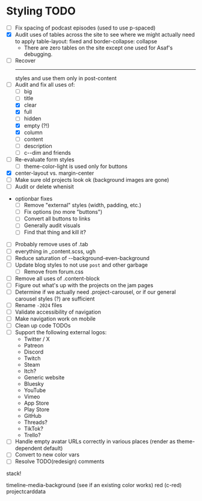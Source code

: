 # Styling TODO

- [ ] Fix spacing of podcast episodes (used to use p-spaced)
- [x] Audit uses of tables across the site to see where we might actually need to apply table-layout: fixed and border-collapse: collapse
    - There are zero tables on the site except one used for Asaf's debugging.
- [ ] Recover <hr> styles and use them only in post-content
- [ ] Audit and fix all uses of:
    - [ ] big
    - [ ] title
    - [x] clear
    - [x] full
    - [ ] hidden
    - [x] empty (?!)
    - [x] column
    - [ ] content
    - [ ] description
    - [ ] c--dim and friends
- [ ] Re-evaluate form styles
    - [ ] theme-color-light is used only for buttons
- [x] center-layout vs. margin-center
- [ ] Make sure old projects look ok (background images are gone)
- [ ] Audit or delete whenisit
- optionbar fixes
    - [ ] Remove "external" styles (width, padding, etc.)
    - [ ] Fix options (no more "buttons")
    - [ ] Convert all buttons to links
    - [ ] Generally audit visuals
    - [ ] Find that thing and kill it?
- [ ] Probably remove uses of .tab
- [ ] everything in _content.scss, ugh
- [ ] Reduce saturation of --background-even-background
- [ ] Update blog styles to not use `post` and other garbage
    - [ ] Remove from forum.css
- [ ] Remove all uses of .content-block
- [ ] Figure out what's up with the projects on the jam pages
- [ ] Determine if we actually need .project-carousel, or if our general carousel styles (?) are sufficient
- [ ] Rename `-2024` files
- [ ] Validate accessibility of navigation
- [ ] Make navigation work on mobile
- [ ] Clean up code TODOs
- [ ] Support the following external logos:
    - Twitter / X
    - Patreon
    - Discord
    - Twitch
    - Steam
    - Itch?
    - Generic website
    - Bluesky
    - YouTube
    - Vimeo
    - App Store
    - Play Store
    - GitHub
    - Threads?
    - TikTok?
    - Trello?
- [ ] Handle empty avatar URLs correctly in various places (render as theme-dependent default)
- [ ] Convert to new color vars
- [ ] Resolve TODO(redesign) comments

stack!

timeline-media-background (see if an existing color works)
red (c-red)
projectcarddata

